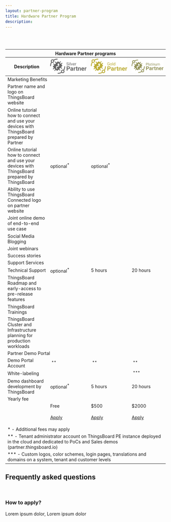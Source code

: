```yaml
---
layout: partner-program
title: Hardware Partner Program
description:
---
```



<br/>
<br/>
<div id="partner-program-pricing">
    <table>
        <thead>
        <tr>
            <th class="left-right-shadow program-type-header" colspan="4"><div class="program-type-header">Hardware Partner programs</div></th>
        </tr>
        <tr>
            <th class="left-shadow program-type-header"><div class="program-type-header">Description</div></th>
            <th class="program-type-header"><div class="program-type-header"><img src="/images/partners/silver-partner.svg"/></div></th>
            <th class="program-type-header"><div class="program-type-header"><img src="/images/partners/gold-partner.svg"/></div></th>
            <th class="right-shadow program-type-header"><div class="program-type-header"><img src="/images/partners/platinum-partner.svg"/></div></th>
        </tr>
        </thead>
        <tbody>
        <tr>
            <td class="program-section" colspan="4"><i class="fa fa-shopping-bag" aria-hidden="true"></i>Marketing Benefits</td>
        </tr>
        <tr>
            <td>Partner name and logo on ThingsBoard website</td>
            <td class="checked"></td>
            <td class="checked"></td>
            <td class="checked"></td>
        </tr>
        <tr>
            <td>Online tutorial how to connect and use 
                your devices with ThingsBoard prepared by Partner</td>
            <td class="checked"></td>
            <td class="checked"></td>
            <td class="checked"></td>
        </tr>
        <tr>
            <td>Online tutorial how to connect and use 
                your devices with ThingsBoard prepared by ThingsBoard</td>
            <td>optional<sup>*</sup></td>
            <td>optional<sup>*</sup></td>
            <td class="checked"></td>
        </tr>
        <tr>
            <td>Ability to use ThingsBoard Connected logo
                on partner website</td>
            <td class="checked"></td>
            <td class="checked"></td>
            <td class="checked"></td>
        </tr>
        <tr>
            <td>Joint online demo of end-to-end use case</td>
            <td class="checked"></td>
            <td class="checked"></td>
            <td class="checked"></td>
        </tr>        
        <tr>
            <td>Social Media Blogging</td>
            <td class="unchecked"></td>
            <td class="checked"></td>
            <td class="checked"></td>
        </tr>   
        <tr>
            <td>Joint webinars</td>
            <td class="unchecked"></td>
            <td class="unchecked"></td>
            <td class="checked"></td>
        </tr>
        <tr>
            <td>Success stories</td>
            <td class="unchecked"></td>
            <td class="unchecked"></td>
            <td class="checked"></td>
        </tr>
        <tr>
            <td class="program-section" colspan="4"><i class="fa fa-life-ring" aria-hidden="true"></i>Support Services</td>
        </tr>
        <tr>
            <td>Technical Support</td>
            <td>optional<sup>*</sup></td>
            <td>5 hours</td>
            <td>20 hours</td>
        </tr>   
        <tr>
            <td>ThingsBoard Roadmap and 
                early-access to pre-release features</td>
            <td class="unchecked"></td>
            <td class="checked"></td>
            <td class="checked"></td>
        </tr>   
        <tr>
            <td>ThingsBoard Trainings</td>
            <td class="unchecked"></td>
            <td class="checked"></td>
            <td class="checked"></td>
        </tr>   
        <tr>
            <td>ThingsBoard Cluster and Infrastructure 
                planning for production workloads</td>
            <td class="unchecked"></td>
            <td class="checked"></td>
            <td class="checked"></td>
        </tr>   
        <tr>
            <td class="program-section" colspan="4"><i class="fa fa-desktop" aria-hidden="true"></i>Partner Demo Portal</td>
        </tr>        
        <tr>
            <td>Demo Portal Account</td>
            <td class="checked">&nbsp;<sup>**</sup></td>
            <td class="checked">&nbsp;<sup>**</sup></td>
            <td class="checked">&nbsp;<sup>**</sup></td>
        </tr>
        <tr>
            <td>White-labeling</td>
            <td class="unchecked"></td>
            <td class="unchecked"></td>
            <td class="checked">&nbsp;<sup>***</sup></td>
        </tr>
        <tr>
            <td>Demo dashboard development by ThingsBoard</td>
            <td>optional<sup>*</sup></td>
            <td>5 hours</td>
            <td>20 hours</td>
        </tr>
        <tr>
            <td class="program-section" colspan="4"><i class="fa fa-dollar" aria-hidden="true"></i>Yearly fee</td>
        </tr>        
        <tr>
            <td></td>
            <td>Free</td>
            <td>$500</td>
            <td>$2000</td>
        </tr>
        <tr>
            <td></td>
            <td>
                <div class="apply-cell">
                    <p><a href="/partners/hardware/apply/?program=silver" class="button">Apply</a></p>
                </div>    
            </td>
            <td>
                <div class="apply-cell">
                    <p><a href="/partners/hardware/apply/?program=gold" class="button">Apply</a></p>
                </div>    
            </td>
            <td>
                <div class="apply-cell">
                    <p><a href="/partners/hardware/apply/?program=platinum" class="button">Apply</a></p>
                </div>    
            </td>
        </tr>
        <tr>
            <td class="note" colspan="4">* - Additional fees may apply</td>
        </tr>        
        <tr>
            <td class="note" colspan="4">** - Tenant administrator account on ThingsBoard PE instance deployed in the cloud and dedicated to PoCs and Sales demos (partner.thingsboard.io)</td>
        </tr>
        <tr>
            <td class="note" colspan="4">*** - Custom logos, color schemes, login pages, translations and domains on a system, tenant and customer levels</td>
        </tr>        
        </tbody>
    </table>
    <div class="bottom-background"></div>
</div>


## Frequently asked questions

<br/>

<div class="pi-accordion">
    <h3 id="who-applicable">How to apply?</h3>
    <div class="item" data-tag="h4" data-item-id="lorem-ipsum-dolor" data-title="Lorem ipsum dolor">
        <div class="container">
            <p>
                Lorem ipsum dolor, Lorem ipsum dolor
            </p>
        </div>
    </div>
</div>



